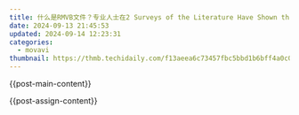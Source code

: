 ```yaml
---
title: 什么是RMVB文件？专业人士在2 Surveys of the Literature Have Shown that Most Children with BPD Do Not Experience a Major Depressive Episode at Any Time During Their Lifetime. However, the Rate of Comorbidity for Dysthymia Is Between 30 and 40 Percent. Children Also May Meet Criteria for an Anxiety Disorder in Addition to or Instead of a Mood Disorder.
date: 2024-09-13 21:45:53
updated: 2024-09-14 12:23:31
categories:
  - movavi
thumbnail: https://thmb.techidaily.com/f13aeea6c73457fbc5bbd1b6bff4a0c00a428af0a90b0cd758e49ef9cfc3066d.jpg
---
```


{{post-main-content}}

<ins class="adsbygoogle"
     style="display:block"
     data-ad-format="autorelaxed"
     data-ad-client="ca-pub-7571918770474297"
     data-ad-slot="1223367746"></ins>

{{post-assign-content}}

<ins class="adsbygoogle"
     style="display:block"
     data-ad-client="ca-pub-7571918770474297"
     data-ad-slot="8358498916"
     data-ad-format="auto"
     data-full-width-responsive="true"></ins>

